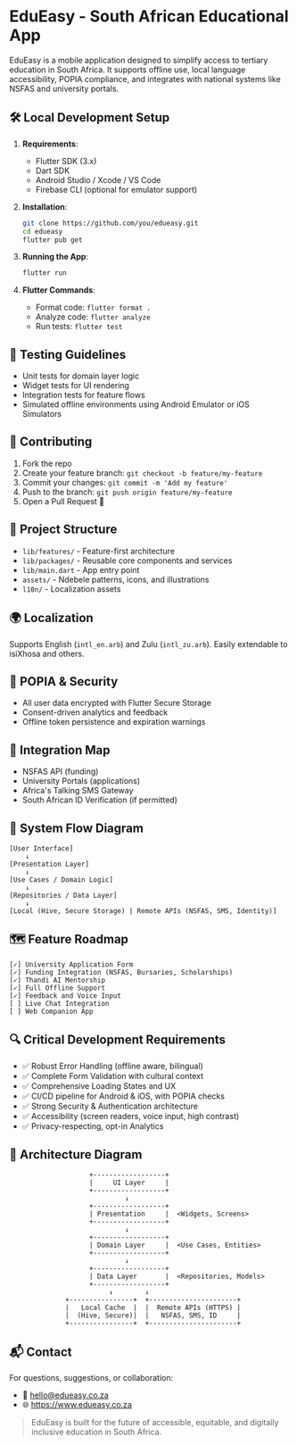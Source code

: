 # EduEasy - South African Educational App

EduEasy is a mobile application designed to simplify access to tertiary education in South Africa. It supports offline use, local language accessibility, POPIA compliance, and integrates with national systems like NSFAS and university portals.

## 🛠 Local Development Setup

1. **Requirements**:
   - Flutter SDK (3.x)
   - Dart SDK
   - Android Studio / Xcode / VS Code
   - Firebase CLI (optional for emulator support)

2. **Installation**:
   ```bash
   git clone https://github.com/you/edueasy.git
   cd edueasy
   flutter pub get
   ```

3. **Running the App**:
   ```bash
   flutter run
   ```

4. **Flutter Commands**:
   - Format code: `flutter format .`
   - Analyze code: `flutter analyze`
   - Run tests: `flutter test`

## 🧪 Testing Guidelines

- Unit tests for domain layer logic
- Widget tests for UI rendering
- Integration tests for feature flows
- Simulated offline environments using Android Emulator or iOS Simulators

## 🤝 Contributing

1. Fork the repo
2. Create your feature branch: `git checkout -b feature/my-feature`
3. Commit your changes: `git commit -m 'Add my feature'`
4. Push to the branch: `git push origin feature/my-feature`
5. Open a Pull Request 🚀

## 📁 Project Structure

- `lib/features/` - Feature-first architecture
- `lib/packages/` - Reusable core components and services
- `lib/main.dart` - App entry point
- `assets/` - Ndebele patterns, icons, and illustrations
- `l10n/` - Localization assets

## 🌍 Localization

Supports English (`intl_en.arb`) and Zulu (`intl_zu.arb`). Easily extendable to isiXhosa and others.

## 🔐 POPIA & Security

- All user data encrypted with Flutter Secure Storage
- Consent-driven analytics and feedback
- Offline token persistence and expiration warnings

## 🔌 Integration Map

- NSFAS API (funding)
- University Portals (applications)
- Africa's Talking SMS Gateway
- South African ID Verification (if permitted)

## 🧭 System Flow Diagram

```plaintext
[User Interface]
    ↓
[Presentation Layer]
    ↓
[Use Cases / Domain Logic]
    ↓
[Repositories / Data Layer]
    ↓
[Local (Hive, Secure Storage) | Remote APIs (NSFAS, SMS, Identity)]
```

## 🗺️ Feature Roadmap

```plaintext
[✓] University Application Form
[✓] Funding Integration (NSFAS, Bursaries, Scholarships)
[✓] Thandi AI Mentorship
[✓] Full Offline Support
[✓] Feedback and Voice Input
[ ] Live Chat Integration
[ ] Web Companion App
```

## 🔍 Critical Development Requirements

- ✅ Robust Error Handling (offline aware, bilingual)
- ✅ Complete Form Validation with cultural context
- ✅ Comprehensive Loading States and UX
- ✅ CI/CD pipeline for Android & iOS, with POPIA checks
- ✅ Strong Security & Authentication architecture
- ✅ Accessibility (screen readers, voice input, high contrast)
- ✅ Privacy-respecting, opt-in Analytics

## 🧱 Architecture Diagram

```plaintext
                    +------------------+
                    |     UI Layer     |
                    +------------------+
                             ↓
                    +------------------+
                    | Presentation     |  <Widgets, Screens>
                    +------------------+
                             ↓
                    +------------------+
                    | Domain Layer     |  <Use Cases, Entities>
                    +------------------+
                             ↓
                    +------------------+
                    | Data Layer       |  <Repositories, Models>
                    +------------------+
                         ↓        ↓
              +----------------+  +----------------------+
              |   Local Cache  |  |  Remote APIs (HTTPS) |
              |  (Hive, Secure)|  |   NSFAS, SMS, ID     |
              +----------------+  +----------------------+
```

## 📬 Contact

For questions, suggestions, or collaboration:
- 📧 hello@edueasy.co.za
- 🌐 https://www.edueasy.co.za

> EduEasy is built for the future of accessible, equitable, and digitally inclusive education in South Africa.